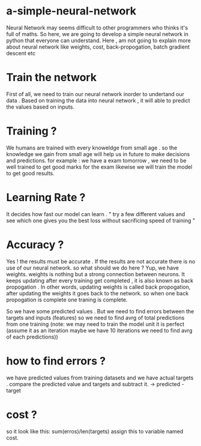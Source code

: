 # a-simple-neural-network
Neural Network may seems difficult to other programmers who thinks it's full of maths. So here, we are going to develop a simple neural network in python that everyone can understand. Here , am not going to explain more about neural network like weights, cost, back-propogation, batch gradient descent etc

# Train the network
  First of all, we need to train our neural network inorder to undertand our data . Based on training the data into neural network , it will able to predict the values     based on inputs. 
  
  # Training ?
   We humans are trained with every knoweldge from small age . so the knowledge we gain from small age will help us in future to make decisions and predictions.
   for example : we have a exam tomorrow , we need to be well trained to get good marks for the exam likewise we will train the model to get good results.
  # Learning Rate ?
   It decides how fast our model can learn .
   " try a few different values and see which one gives you the best loss without sacrificing speed of training "
  # Accuracy ?  
   Yes ! the results must be accurate . If the results are not accurate there is no use of our neural network. so what should we do here ?
   Yup, we have weights. weights is nothing but a strong connection between neurons. It keeps updating after every training get completed , it is also known as 
   back propogation . In other words, updating weights is called back propogation, after updating the weights it goes back to the network. so when one back                  propogation is complete one traning is complete.
      
   So we have some predicted values . But we need to find errors between the targets and inputs (features) so we need to find avrg of total predictions from one            training (note: we may need to train the model unit it is perfect (assume it as an iteration maybe we have 10 iterations we need to find avrg of each predictions))
     
  # how to find errors ?
   we have predicted values from training datasets and we have actual targets . compare the predicted value and targets and subtract it.
   -> predicted - target
  # cost ?
   so it look like this: sum(erros)/len(targets) assign this to variable named cost.
  
